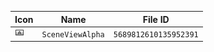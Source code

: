 | Icon | Name | File ID |
| ---  | ---  | ---     |
| ![](SceneViewAlpha.png) | `SceneViewAlpha` | `5689812610135952391` |
